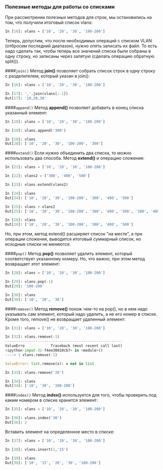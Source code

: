 ### Полезные методы для работы со списками
При рассмотрении полезных методов для строк, мы остановились на том, что получили итоговый список vlans:
```python
In [16]: vlans = ['10', '20', '30', '100-200']
```

Теперь, допустим, что после необходимых операций с списком VLAN (отбросим последний диапазон), нужно опять записать их файл. То есть надо сделать так, чтобы теперь все значений списка были собраны в одну строку, но записаны через запятую (сделать операцию обратную split()).

####```join()```
Метод __join()__ позволяет собрать список строк в одну строку с разделителем, который указан в join():
```python
In [16]: vlans = ['10', '20', '30', '100-200']

In [17]: ','.join(vlans[:-1])
Out[17]: '10,20,30'
```

####```append()```
Метод __append()__ позволяет добавить в конец списка указанный элемент:
```python
In [18]: vlans = ['10', '20', '30', '100-200']

In [19]: vlans.append('300')

In [20]: vlans
Out[20]: ['10', '20', '30', '100-200', '300']
```

####```extend()```
Если нужно объединить два списка, то можно использовать два способа. Метод __extend()__ и операцию сложения:
```python
In [21]: vlans = ['10', '20', '30', '100-200']

In [22]: vlans2 = ['300', '400', '500']

In [23]: vlans.extend(vlans2)

In [24]: vlans
Out[24]: ['10', '20', '30', '100-200', '300', '400', '500']

In [25]: vlans + vlans2
Out[25]: ['10', '20', '30', '100-200', '300', '400', '500', '300', '400', '500']

In [26]: vlans
Out[26]: ['10', '20', '30', '100-200', '300', '400', '500']
```

Но, при этом, метод extend() расширяет список "на месте", а при операции сложения, выводится итоговый суммарный список, но исходные списки не меняются.

####```pop()```
Метод __pop()__ позволяет удалить элемент, который соответствует указанному номеру. Но, что важно, при этом метод возвращает этот элемент:
```python
In [28]: vlans = ['10', '20', '30', '100-200']

In [29]: vlans.pop(-1)
Out[29]: '100-200'

In [30]: vlans
Out[30]: ['10', '20', '30']
```

####```remove()```
Метод __remove()__ похож чем-то на pop(), но в нем надо указывать сам элемент, который надо удалить, а не его номер в списке. Кроме того, remove() не возвращает удаленный элемент: 
```python
In [31]: vlans = ['10', '20', '30', '100-200']

In [32]: vlans.remove(-1)
------------------------------------------------------
ValueErro            Traceback (most recent call last)
<ipython-input-32-f4ee38810cb7> in <module>()
----> 1 vlans.remove(-1)

ValueError: list.remove(x): x not in list

In [33]: vlans.remove('20')

In [34]: vlans
Out[34]: ['10', '30', '100-200']
```

####```index()```
Метод __index()__ используется для того, чтобы проверить под каким номером в списке хранится элемент:
```python
In [35]: vlans = ['10', '20', '30', '100-200']

In [36]: vlans.index('30')
Out[36]: 2
```

Вставить элемент на определенное место в списке:
```python
In [37]: vlans = ['10', '20', '30', '100-200']

In [38]: vlans.insert(1,'15')

In [39]: vlans
Out[39]: ['10', '15', '20', '30', '100-200']
```
